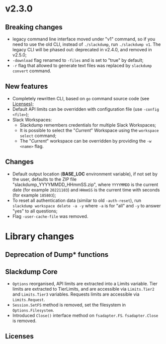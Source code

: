 # v2.3.0

## Breaking changes

- legacy command line interface moved under "v1" command, so if you need to
  use the old CLI, instead of `./slackdump`, run `./slackdump v1`. The legacy
  CLI will be phased out:  deprecated in v2.4.0, and removed in v2.5.0;
- `-download` flag renamed to `-files` and is set to "true" by default;
- `-r` flag that allowed to generate text files was replaced by
  `slackdump convert` command.

## New features

- Completely rewritten CLI, based on `go` command source code (see
  [Licenses][1]);
- Default API limits can be overridden with configuration file (use
  `-config <file>`);
- Slack Workspaces:
    - Slackdump remembers credentials for multiple Slack Workspaces;
    - It is possible to select the "_Current_" Workspace using the
      `workspace select` command;
    - The "_Current_" workspace can be overridden by providing the `-w <name>`
      flag.

## Changes

- Default output location (**BASE_LOC** environment variable), if not set by the
  user, defaults to the ZIP file "slackdump_YYYYMMDD_HHmmSS.zip", where
  `YYYYMMDD` is the current date (for example `20221103`) and `HHmmSS` is the
  current time with seconds (for example `185803`);
- To reset all authentication data (similar to old `-auth-reset`), run
  `slackdump workspace delete -a -y` where `-a` is for "all" and `-y` to
  answer "yes" to all questions;
- Flag `-user-cache-file` was removed.


# Library changes

## Deprecation of Dump* functions

## Slackdump Core

- `Options` reorganised, API limits are extracted into a Limits variable. Tier
  limits are extracted to TierLimits, and are accessible via `Limits.Tier2` and
  `Limits.Tier3` variables. Requests limits are accessible via
  `Limits.Request`.
- `Session.SetFS` method is removed, set the filesystem in `Options.Filesystem`.
- Introduced `Close()` interface method on `fsadapter.FS`.  `fsadapter.Close` is
  removed.

## Licenses

[1]: #licenses
